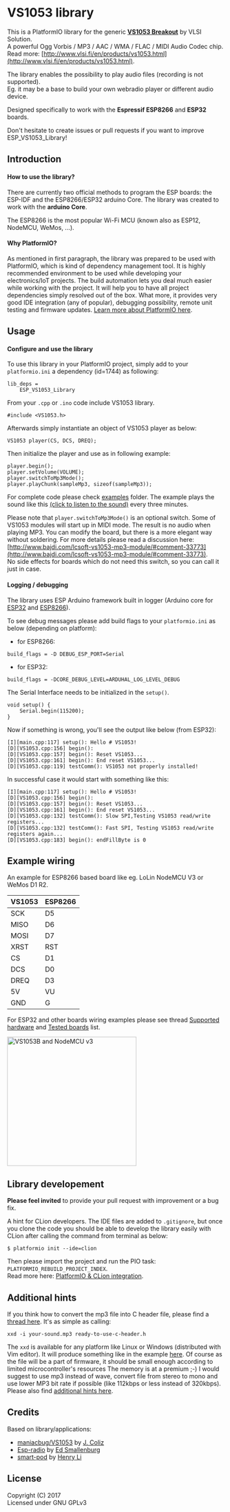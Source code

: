 # VS1053 library

This is a PlatformIO library for the generic **[VS1053 Breakout](http://www.vlsi.fi/en/products/vs1053.html)** by VLSI Solution.<br/>
A powerful Ogg Vorbis / MP3 / AAC / WMA / FLAC / MIDI Audio Codec chip.<br/>
Read more: [http://www.vlsi.fi/en/products/vs1053.html](http://www.vlsi.fi/en/products/vs1053.html).

The library enables the possibility to play audio files (recording is not supported).<br />
Eg. it may be a base to build your own webradio player or different audio device.

Designed specifically to work with the **Espressif ESP8266** and **ESP32** boards. 

Don't hesitate to create issues or pull requests if you want to improve ESP_VS1053_Library!

## Introduction

#### How to use the library?

There are currently two official methods to program the ESP boards: the ESP-IDF and the ESP8266/ESP32 arduino Core.
The library was created to work with the **arduino Core**.

The ESP8266 is the most popular Wi-Fi MCU (known also as ESP12, NodeMCU, WeMos, ...). 

#### Why PlatformIO?

As mentioned in first paragraph, the library was prepared to be used with PlatformIO, which is kind of dependency management tool. It is highly recommended environment to be used while developing your electronics/IoT projects. The build automation lets you deal much easier while working with the project. It will help you to have all project dependencies simply resolved out of the box. What more, it provides very good IDE integration (any of popular), debugging possibility, remote unit testing and firmware updates. [Learn more about PlatformIO here](https://platformio.org/).

## Usage 

#### Configure and use the library

To use this library in your PlatformIO project, simply add to your `platformio.ini` a dependency (id=1744) as following:

```
lib_deps =
    ESP_VS1053_Library
```

From your `.cpp` or `.ino` code include VS1053 library.

```
#include <VS1053.h>
```

Afterwards simply instantiate an object of VS1053 player as below:

```
VS1053 player(CS, DCS, DREQ);
```

Then initialize the player and use as in following example:

```
player.begin();
player.setVolume(VOLUME);
player.switchToMp3Mode();
player.playChunk(sampleMp3, sizeof(sampleMp3));
```
    
For complete code please check [examples](https://github.com/baldram/ESP_VS1053_Library/tree/master/examples) folder.
The example plays the sound like this [(click to listen to the sound)](https://drive.google.com/open?id=1Mm4dc-sM7KjZcKmv5g1nwhe3-qtm7yUl) every three minutes.

Please note that `player.switchToMp3Mode()` is an optional switch. Some of VS1053 modules will start up in MIDI mode. The result is no audio when playing MP3.
You can modify the board, but there is a more elegant way without soldering. For more details please read a discussion here: [http://www.bajdi.com/lcsoft-vs1053-mp3-module/#comment-33773](http://www.bajdi.com/lcsoft-vs1053-mp3-module/#comment-33773).
<br />No side effects for boards which do not need this switch, so you can call it just in case.

#### Logging / debugging

The library uses ESP Arduino framework built in logger (Arduino core for [ESP32](https://github.com/espressif/arduino-esp32/issues/893#issuecomment-348069135) and [ESP8266](https://github.com/esp8266/Arduino/blob/master/doc/Troubleshooting/debugging.rst#debug-level)).<br /> 

To see debug messages please add build flags to your `platformio.ini` as below (depending on platform):

- for ESP8266:

`build_flags = -D DEBUG_ESP_PORT=Serial`

- for ESP32:

`build_flags = -DCORE_DEBUG_LEVEL=ARDUHAL_LOG_LEVEL_DEBUG`

The Serial Interface needs to be initialized in the `setup()`.

```
void setup() {
    Serial.begin(115200);
}
```
Now if something is wrong, you'll see the output like below (from ESP32):

```
[I][main.cpp:117] setup(): Hello # VS1053!
[D][VS1053.cpp:156] begin(): 
[D][VS1053.cpp:157] begin(): Reset VS1053...
[D][VS1053.cpp:161] begin(): End reset VS1053...
[D][VS1053.cpp:119] testComm(): VS1053 not properly installed!
```
In successful case it would start with something like this:

```
[I][main.cpp:117] setup(): Hello # VS1053!
[D][VS1053.cpp:156] begin(): 
[D][VS1053.cpp:157] begin(): Reset VS1053...
[D][VS1053.cpp:161] begin(): End reset VS1053...
[D][VS1053.cpp:132] testComm(): Slow SPI,Testing VS1053 read/write registers...
[D][VS1053.cpp:132] testComm(): Fast SPI, Testing VS1053 read/write registers again...
[D][VS1053.cpp:183] begin(): endFillByte is 0
```

## Example wiring

An example for ESP8266 based board like eg. LoLin NodeMCU V3 or WeMos D1 R2.

|  VS1053  | ESP8266  |
|----------|----------|
| SCK      | D5       |
| MISO     | D6       |
| MOSI     | D7       |
| XRST     | RST      |
| CS       | D1       |
| DCS      | D0       |
| DREQ     | D3       |
| 5V       | VU       |
| GND      | G        |

For ESP32 and other boards wiring examples please see thread [Supported hardware](https://github.com/baldram/ESP_VS1053_Library/issues/1) and [Tested boards](https://github.com/baldram/ESP_VS1053_Library/blob/master/doc/tested-boards.md) list.

<img alt="VS1053B and NodeMCU v3" title="VS1053B and NodeMCU v3" src="https://user-images.githubusercontent.com/16861531/27875071-3ead1674-61b2-11e7-9a69-02edafa7b286.jpg" width="300px" />

## Library developement

**Please feel invited** to provide your pull request with improvement or a bug fix.

A hint for CLion developers.
The IDE files are added to `.gitignore`, but once you clone the code you should be able to develop the 
library easily with CLion after calling the command from terminal as below:

```
$ platformio init --ide=clion
```
Then please import the project and run the PIO task: `PLATFORMIO_REBUILD_PROJECT_INDEX`.<br />
Read more here: [PlatformIO & CLion integration](http://docs.platformio.org/en/latest/ide/clion.html).

## Additional hints

If you think how to convert the mp3 file into C header file, please find a [thread here](https://www.avrfreaks.net/comment/884247#comment-884247). It's as simple as calling:

`xxd -i your-sound.mp3 ready-to-use-c-header.h`

The `xxd` is available for any platform like Linux or Windows (distributed with Vim editor).
It will produce something like in the example [here](https://github.com/baldram/ESP_VS1053_Library/blob/master/examples/Mp3PlayerDemo/SampleMp3.h).
Of course as the file will be a part of firmware, it should be small enough according to limited microcontroller's resources The memory is at a premium ;-) I would suggest to use mp3 instead of wave, convert file from stereo to mono and use lower MP3 bit rate if possible (like 112kbps or less instead of 320kbps). Please also find [additional hints here](https://github.com/baldram/ESP_VS1053_Library/issues/18#issuecomment-408984920). 


## Credits

Based on library/applications:
* [maniacbug/VS1053](https://github.com/maniacbug/VS1053) by [J. Coliz](https://github.com/maniacbug)
* [Esp-radio](https://github.com/Edzelf/Esp-radio) by [Ed Smallenburg](https://github.com/Edzelf)
* [smart-pod](https://github.com/MagicCube/smart-pod) by [Henry Li](https://github.com/MagicCube)

## License

Copyright (C) 2017<br/>
Licensed under GNU GPLv3
